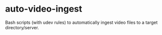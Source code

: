 # auto-video-ingest
Bash scripts (with udev rules) to automatically ingest video files to a target directory/server.
